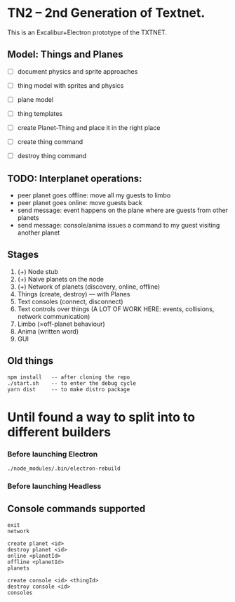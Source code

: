 # TN2 – 2nd Generation of Textnet.

This is an Excalibur+Electron prototype of the TXTNET.


## Model: Things and Planes
* [ ] document physics and sprite approaches
* [ ] thing model with sprites and physics
* [ ] plane model
* [ ] thing templates
* [ ] create Planet-Thing and place it in the right place
* [ ] create thing command
* [ ] destroy thing command




## TODO: Interplanet operations:
- peer planet goes offline: move all my guests to limbo
- peer planet goes online: move guests back
- send message: event happens on the plane where are guests from other planets
- send message: console/anima issues a command to my guest visiting another planet



## Stages
1. (+) Node stub
2. (+) Naive planets on the node
3. (+) Network of planets (discovery, online, offline)
5. Things (create, destroy) — with Planes
6. Text consoles (connect, disconnect)
7. Text controls over things (A LOT OF WORK HERE: events, collisions, network communication)
8. Limbo (=off-planet behaviour)
9. Anima (written word)
10. GUI


## Old things
    npm install   -- after cloning the repo
    ./start.sh    -- to enter the debug cycle
    yarn dist     -- to make distro package

# Until found a way to split into to different builders
### Before launching Electron
    ./node_modules/.bin/electron-rebuild
### Before launching Headless


## Console commands supported
    exit
    network

    create planet <id>
    destroy planet <id>
    online <planetId>
    offline <planetId>
    planets

    create console <id> <thingId>
    destroy console <id>
    consoles

